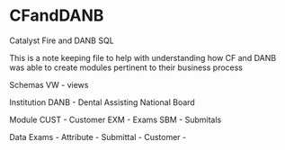 # CFandDANB
Catalyst Fire and DANB SQL

This is a note keeping file to help with understanding how CF and DANB was able to create modules pertinent to their business process

Schemas
VW - views

Institution
DANB - Dental Assisting National Board

Module
CUST - Customer
EXM - Exams
SBM - Submitals

Data
Exams - 
Attribute -
Submittal - 
Customer - 

